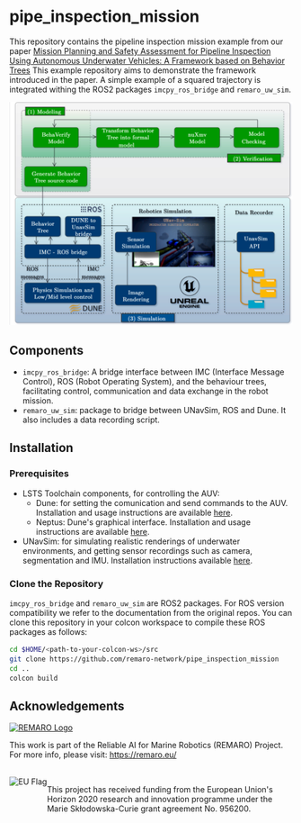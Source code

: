 # pipe_inspection_mission
This repository contains the pipeline inspection mission example from our paper [Mission Planning and Safety Assessment for Pipeline Inspection Using Autonomous Underwater Vehicles: A Framework based on Behavior Trees](arxiv.org)
This example repository aims to demonstrate the framework introduced in the paper. A simple example of a squared trajectory is integrated withing the ROS2 packages `imcpy_ros_bridge` and `remaro_uw_sim`.

![graphical-abstract](media/GA.png)

## Components
- `imcpy_ros_bridge`: A bridge interface between IMC (Interface Message Control), ROS (Robot Operating System), and the behaviour trees, facilitating control, communication and data exchange in the robot mission.
- `remaro_uw_sim`: package to bridge between UNavSim, ROS and Dune. It also includes a data recording script.

## Installation

### Prerequisites
- LSTS Toolchain components, for controlling the AUV:
  - Dune: for setting the comunication and send commands to the AUV. Installation and usage instructions are available [here](github.com/LSTS/dune/wiki).
  - Neptus: Dune's graphical interface. Installation and usage instructions are available [here](github.com/LSTS/neptus/wiki).
- UNavSim: for simulating realistic renderings of underwater environments, and getting sensor recordings such as camera, segmentation and IMU. Installation instructions available [here](https://github.com/open-airlab/UNav-Sim).


### Clone the Repository
`imcpy_ros_bridge` and `remaro_uw_sim` are ROS2 packages. For ROS version compatibility we refer to the documentation from the original repos. You can clone this repository in your colcon workspace to compile these ROS packages as follows:
```bash
cd $HOME/<path-to-your-colcon-ws>/src
git clone https://github.com/remaro-network/pipe_inspection_mission
cd ..
colcon build
```

## Acknowledgements

<a href="https://remaro.eu/">
    <img height="60" alt="REMARO Logo" src="https://remaro.eu/wp-content/uploads/2020/09/remaro1-right-1024.png">
</a>

This work is part of the Reliable AI for Marine Robotics (REMARO) Project. For more info, please visit: <a href="https://remaro.eu/">https://remaro.eu/

<br>

<a href="https://research-and-innovation.ec.europa.eu/funding/funding-opportunities/funding-programmes-and-open-calls/horizon-2020_en">
    <img align="left" height="60" alt="EU Flag" src="https://remaro.eu/wp-content/uploads/2020/09/flag_yellow_low.jpg">
</a>

This project has received funding from the European Union's Horizon 2020 research and innovation programme under the Marie Skłodowska-Curie grant agreement No. 956200.